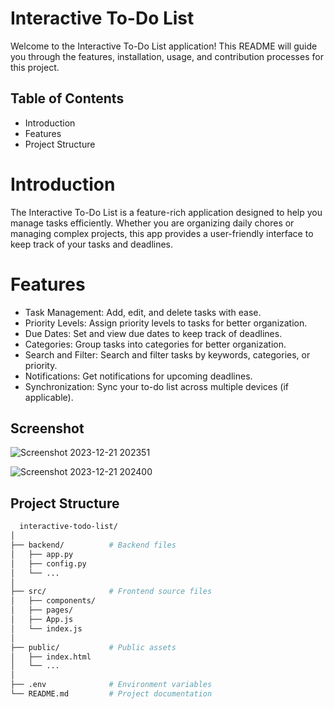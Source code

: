 
# Interactive To-Do List
Welcome to the Interactive To-Do List application! This README will guide you through the features, installation, usage, and contribution processes for this project.

## Table of Contents
- Introduction
- Features
- Project Structure


# Introduction
The Interactive To-Do List is a feature-rich application designed to help you manage tasks efficiently. Whether you are organizing daily chores or managing complex projects, this app provides a user-friendly interface to keep track of your tasks and deadlines.

# Features
- Task Management: Add, edit, and delete tasks with ease.
- Priority Levels: Assign priority levels to tasks for better organization.
- Due Dates: Set and view due dates to keep track of deadlines.
- Categories: Group tasks into categories for better organization.
- Search and Filter: Search and filter tasks by keywords, categories, or priority.
- Notifications: Get notifications for upcoming deadlines.
- Synchronization: Sync your to-do list across multiple devices (if applicable).

## Screenshot
![Screenshot 2023-12-21 202351](https://github.com/animex007/Interactive-To-Do-List-/assets/93252366/84145f82-c559-488a-8326-d64b14f22613)

![Screenshot 2023-12-21 202400](https://github.com/animex007/Interactive-To-Do-List-/assets/93252366/436a3c50-d9b5-4de6-9a04-69a1a60abc48)

## Project Structure
```bash
  interactive-todo-list/
│
├── backend/          # Backend files 
│   ├── app.py
│   ├── config.py
│   └── ...
│
├── src/              # Frontend source files
│   ├── components/
│   ├── pages/
│   ├── App.js
│   └── index.js
│
├── public/           # Public assets
│   ├── index.html
│   └── ...
│
├── .env              # Environment variables
└── README.md         # Project documentation

```

